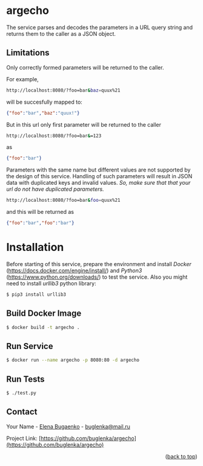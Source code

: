 # argecho
The service parses and decodes the parameters in a URL query string and returns them to the caller as a JSON object.

## Limitations
Only correctly formed parameters will be returned to the caller. 

For example,
```sh
http://localhost:8080/?foo=bar&baz=quux%21
```

will be succesfully mapped to:
```json
{"foo":"bar","baz":"quux!"}
```

But in this url only first parameter will be returned to the caller
```sh
http://localhost:8080/?foo=bar&=123
```
as
```json
{"foo":"bar"}
```

Parameters with the same name but different values are not supported by the design of this service. Handling of such parameters will result in JSON data with duplicated keys and invalid values. _So, make sure that that your url do not have duplicated parameters._
```sh
http://localhost:8080/?foo=bar&foo=quux%21
```
and this will be returned as

```json
{"foo":"bar","foo":"bar"}
``` 

# Installation
Before starting of this service, prepare the environment and install *Docker* (https://docs.docker.com/engine/install/) and *Python3* (https://www.python.org/downloads/) to test the service. Also you might need to install *urllib3* python library:
```sh
$ pip3 install urllib3
```

## Build Docker Image
```sh
$ docker build -t argecho .
```

## Run Service
```sh
$ docker run --name argecho -p 8080:80 -d argecho
```

## Run Tests
```sh
$ ./test.py
```

<!-- CONTACT -->
## Contact

Your Name - [Elena Bugaenko](https://www.linkedin.com/in/elena-bugaenko-4808002a/) - buglenka@mail.ru

Project Link: [https://github.com/buglenka/argecho](https://github.com/buglenka/argecho)

<p align="right">(<a href="#top">back to top</a>)</p>
